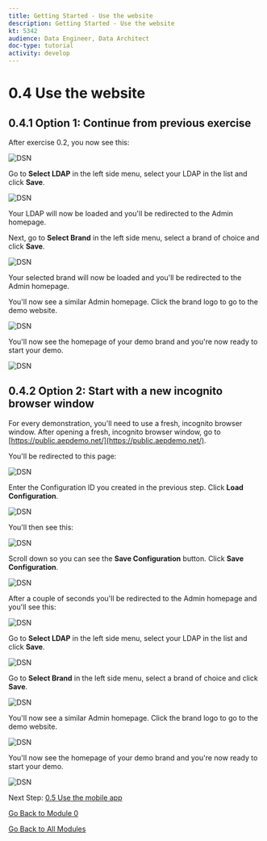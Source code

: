 ```yaml
---
title: Getting Started - Use the website
description: Getting Started - Use the website
kt: 5342
audience: Data Engineer, Data Architect
doc-type: tutorial
activity: develop
---
```


# 0.4 Use the website

## 0.4.1 Option 1: Continue from previous exercise

After exercise 0.2, you now see this:

![DSN](./images/cfg6a.png)

Go to **Select LDAP** in the left side menu, select your LDAP in the list and click **Save**.

![DSN](./images/web61.png)

Your LDAP will now be loaded and you'll be redirected to the Admin homepage.

Next, go to **Select Brand** in the left side menu, select a brand of choice and click **Save**.

![DSN](./images/web7.png)

Your selected brand will now be loaded and you'll be redirected to the Admin homepage.

You'll now see a similar Admin homepage. Click the brand logo to go to the demo website.

![DSN](./images/web8.png)

You'll now see the homepage of your demo brand and you're now ready to start your demo.

![DSN](./images/web9.png)

## 0.4.2 Option 2: Start with a new incognito browser window

For every demonstration, you'll need to use a fresh, incognito browser window. After opening a fresh, incognito browser window, go to [https://public.aepdemo.net/](https://public.aepdemo.net/).

You'll be redirected to this page:

![DSN](./images/web1.png)

Enter the Configuration ID you created in the previous step. Click **Load Configuration**.

![DSN](./images/web2.png)

You'll then see this:

![DSN](./images/web3.png)

Scroll down so you can see the **Save Configuration** button. Click **Save Configuration**.

![DSN](./images/web4.png)

After a couple of seconds you'll be redirected to the Admin homepage and you'll see this:

![DSN](./images/cfg6a.png)

Go to **Select LDAP** in the left side menu, select your LDAP in the list and click **Save**.

![DSN](./images/web61.png)

Go to **Select Brand** in the left side menu, select a brand of choice and click **Save**.

![DSN](./images/web7.png)

You'll now see a similar Admin homepage. Click the brand logo to go to the demo website.

![DSN](./images/web8.png)

You'll now see the homepage of your demo brand and you're now ready to start your demo.

![DSN](./images/web9.png)

Next Step: [0.5 Use the mobile app](./ex5.md)

[Go Back to Module 0](./getting-started.md)

[Go Back to All Modules](./../../overview.md)